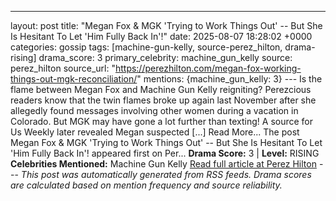 ---
layout: post
title: "Megan Fox & MGK 'Trying to Work Things Out' -- But She Is Hesitant To Let 'Him Fully Back In'!"
date: 2025-08-07 18:28:02 +0000
categories: gossip
tags: [machine-gun-kelly, source-perez_hilton, drama-rising]
drama_score: 3
primary_celebrity: machine_gun_kelly
source: perez_hilton
source_url: "https://perezhilton.com/megan-fox-working-things-out-mgk-reconciliation/"
mentions: {machine_gun_kelly: 3} --- Is the flame between Megan Fox and Machine Gun Kelly reigniting? Perezcious readers know that the twin flames broke up again last November after she allegedly found messages involving other women during a vacation in Colorado. But MGK may have gone a lot further than texting! A source for Us Weekly later revealed Megan suspected [...] Read More... The post Megan Fox & MGK 'Trying to Work Things Out' -- But She Is Hesitant To Let 'Him Fully Back In'! appeared first on Per... **Drama Score:** 3 | **Level:** RISING **Celebrities Mentioned:** Machine Gun Kelly [Read full article at Perez Hilton](https://perezhilton.com/megan-fox-working-things-out-mgk-reconciliation/) --- *This post was automatically generated from RSS feeds. Drama scores are calculated based on mention frequency and source reliability.*